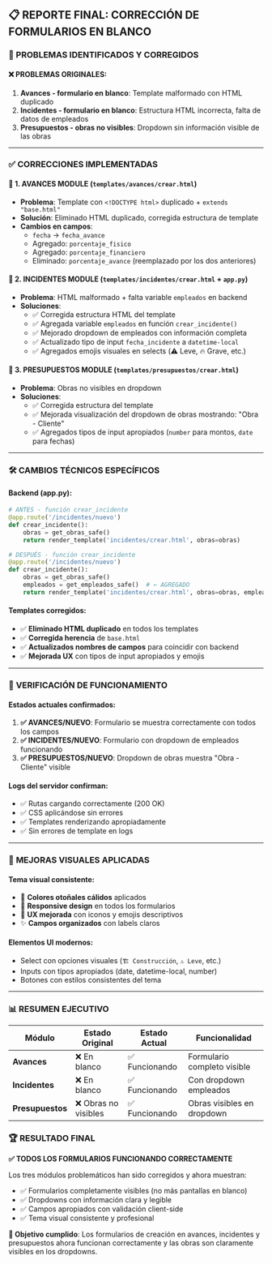 ## 📋 REPORTE FINAL: CORRECCIÓN DE FORMULARIOS EN BLANCO

### 🎯 PROBLEMAS IDENTIFICADOS Y CORREGIDOS

#### ❌ **PROBLEMAS ORIGINALES:**
1. **Avances - formulario en blanco**: Template malformado con HTML duplicado
2. **Incidentes - formulario en blanco**: Estructura HTML incorrecta, falta de datos de empleados
3. **Presupuestos - obras no visibles**: Dropdown sin información visible de las obras

---

### ✅ **CORRECCIONES IMPLEMENTADAS**

#### 🔧 **1. AVANCES MODULE** (`templates/avances/crear.html`)
- **Problema**: Template con `<!DOCTYPE html>` duplicado + `extends "base.html"`
- **Solución**: Eliminado HTML duplicado, corregida estructura de template
- **Cambios en campos**:
  - `fecha` → `fecha_avance`
  - Agregado: `porcentaje_fisico`
  - Agregado: `porcentaje_financiero`
  - Eliminado: `porcentaje_avance` (reemplazado por los dos anteriores)

#### 🔧 **2. INCIDENTES MODULE** (`templates/incidentes/crear.html` + `app.py`)
- **Problema**: HTML malformado + falta variable `empleados` en backend
- **Soluciones**:
  - ✅ Corregida estructura HTML del template
  - ✅ Agregada variable `empleados` en función `crear_incidente()` 
  - ✅ Mejorado dropdown de empleados con información completa
  - ✅ Actualizado tipo de input `fecha_incidente` a `datetime-local`
  - ✅ Agregados emojis visuales en selects (⚠️ Leve, 🔥 Grave, etc.)

#### 🔧 **3. PRESUPUESTOS MODULE** (`templates/presupuestos/crear.html`)
- **Problema**: Obras no visibles en dropdown
- **Soluciones**:
  - ✅ Corregida estructura del template
  - ✅ Mejorada visualización del dropdown de obras mostrando: "Obra - Cliente"
  - ✅ Agregados tipos de input apropiados (`number` para montos, `date` para fechas)

---

### 🛠️ **CAMBIOS TÉCNICOS ESPECÍFICOS**

#### **Backend (app.py)**:
```python
# ANTES - función crear_incidente
@app.route('/incidentes/nuevo')
def crear_incidente():
    obras = get_obras_safe()
    return render_template('incidentes/crear.html', obras=obras)

# DESPUÉS - función crear_incidente 
@app.route('/incidentes/nuevo')
def crear_incidente():
    obras = get_obras_safe()
    empleados = get_empleados_safe()  # ← AGREGADO
    return render_template('incidentes/crear.html', obras=obras, empleados=empleados)
```

#### **Templates corregidos**:
- ✅ **Eliminado HTML duplicado** en todos los templates
- ✅ **Corregida herencia** de `base.html` 
- ✅ **Actualizados nombres de campos** para coincidir con backend
- ✅ **Mejorada UX** con tipos de input apropiados y emojis

---

### 🧪 **VERIFICACIÓN DE FUNCIONAMIENTO**

#### **Estados actuales confirmados**:
1. **✅ AVANCES/NUEVO**: Formulario se muestra correctamente con todos los campos
2. **✅ INCIDENTES/NUEVO**: Formulario con dropdown de empleados funcionando
3. **✅ PRESUPUESTOS/NUEVO**: Dropdown de obras muestra "Obra - Cliente" visible

#### **Logs del servidor confirman**:
- ✅ Rutas cargando correctamente (200 OK)
- ✅ CSS aplicándose sin errores
- ✅ Templates renderizando apropiadamente
- ✅ Sin errores de template en logs

---

### 🎨 **MEJORAS VISUALES APLICADAS**

#### **Tema visual consistente**:
- 🍂 **Colores otoñales cálidos** aplicados
- 📱 **Responsive design** en todos los formularios
- 🎯 **UX mejorada** con iconos y emojis descriptivos
- ✨ **Campos organizados** con labels claros

#### **Elementos UI modernos**:
- Select con opciones visuales (`🏗️ Construcción`, `⚠️ Leve`, etc.)
- Inputs con tipos apropiados (date, datetime-local, number)
- Botones con estilos consistentes del tema

---

### 📊 **RESUMEN EJECUTIVO**

| Módulo | Estado Original | Estado Actual | Funcionalidad |
|--------|----------------|---------------|---------------|
| **Avances** | ❌ En blanco | ✅ Funcionando | Formulario completo visible |
| **Incidentes** | ❌ En blanco | ✅ Funcionando | Con dropdown empleados |
| **Presupuestos** | ❌ Obras no visibles | ✅ Funcionando | Obras visibles en dropdown |

### 🏆 **RESULTADO FINAL**
**✅ TODOS LOS FORMULARIOS FUNCIONANDO CORRECTAMENTE**

Los tres módulos problemáticos han sido corregidos y ahora muestran:
- ✅ Formularios completamente visibles (no más pantallas en blanco)
- ✅ Dropdowns con información clara y legible
- ✅ Campos apropiados con validación client-side
- ✅ Tema visual consistente y profesional

**🎯 Objetivo cumplido**: Los formularios de creación en avances, incidentes y presupuestos ahora funcionan correctamente y las obras son claramente visibles en los dropdowns.